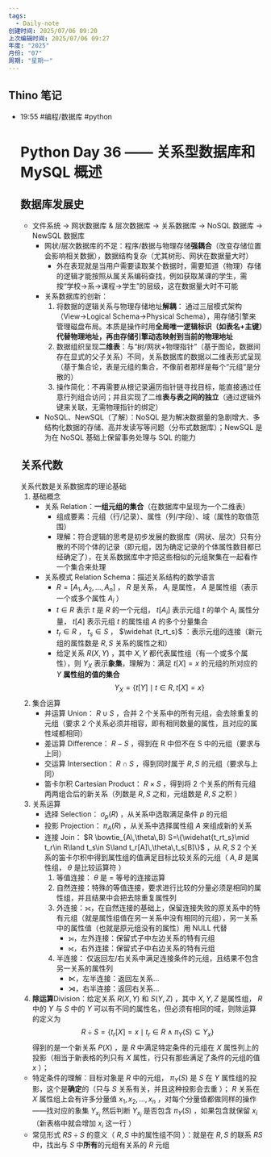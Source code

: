```yaml
---
tags:
  - Daily-note
创建时间: 2025/07/06 09:20
上次编辑时间: 2025/07/06 09:27
年度: "2025"
月份: "07"
周期: "星期一"
---
```

## Thino 笔记
- 19:55 
	#编程/数据库  #python 
	# Python Day 36 —— 关系型数据库和 MySQL 概述
	## 数据库发展史
	- 文件系统 $\to$ 网状数据库 & 层次数据库 $\to$ 关系数据库 $\to$ NoSQL 数据库 $\to$ NewSQL 数据库
		- 网状/层次数据库的不足：程序/数据与物理存储**强耦合**（改变存储位置会影响相关数据），数据结构复杂（尤其树形、网状在数据量大时）
			- 外在表现就是当用户需要读取某个数据时，需要知道（物理）存储的逻辑才能按照从属关系编码查找，例如获取某课的学生，需按“学校→系→课程→学生”的层级，这在数据量大时不可能
		- 关系数据库的创新：
			1. 将数据的逻辑关系与物理存储地址**解耦**： 通过三层模式架构（View→Logical Schema→Physical Schema），用存储引擎来管理磁盘布局。本质是操作时用**全局唯一逻辑标识（如表名+主键）代替物理地址，再由存储引擎动态映射到当前的物理地址**
			2. 数据组织呈现**二维表**：与“树/网状+物理指针”（基于图论，数据间存在显式的父子关系）不同，关系数据库的数据以二维表形式呈现（基于集合论，表是元组的集合，不像前者那样是每个“元组“是分散的）
			3. 操作简化：不再需要从根记录遍历指针链寻找目标，能直接通过任意行列组合访问；并且实现了二维**表与表之间的独立**（通过逻辑外键来关联，无需物理指针的绑定）
		- NoSQL、NewSQL（了解）：NoSQL 是为解决数据量的急剧增大、多结构化数据的存储、高并发读写等问题（分布式数据库）；NewSQL 是为在 NoSQL 基础上保留事务处理与 SQL 的能力
	## 关系代数
	关系代数是关系数据库的理论基础
	1. 基础概念
		-  关系 Relation：**一组元组的集合**（在数据库中呈现为一个二维表）
			- 组成要素：元组（行/记录）、属性（列/字段）、域（属性的取值范围）
			- 理解：符合逻辑的思考是初步发展的数据库（网状、层次）只有分散的不同个体的记录（即元组，因为确定记录的个体属性数目都已经确定了），在关系数据库中才把这些相似的元组聚集在一起看作一个集合来处理
		- 关系模式 Relation Schema：描述关系结构的数学语言
			- $R=[A_1,A_2,...,A_n]$ ， $R$ 是关系， $A_i$ 是属性， $A$ 是属性组（表示一个或多个属性 $A_i$ ）
			- $t \in R$ 表示 $t$ 是 $R$ 的一个元组， $t[A_i]$ 表示元组 $t$ 的单个 $A_i$ 属性分量， $t[A]$ 表示元组 $t$ 的属性组 $A$ 的多个分量集合
			- $t_r \in R$ ， $t_s \in S$ ， $\widehat {t_rt_s}$ ：表示元组的连接（新元组的属性数是 $R,S$ 关系的属性之和）
			- 给定关系 $R(X,Y)$ ，其中 $X,Y$ 都代表属性组（有一个或多个属性），则 $Y_X$ 表示**象集**，理解为：满足 $t[X]=x$ 的元组的所对应的 $Y$ **属性组的值的集合** $$
	Y_X=\{t[Y]\mid t \in R,t[X]=x\}
	$$
	2. 集合运算
		- 并运算 Union： $R \cup S$ ，合并 2 个关系中的所有元组，会去除重复的元组（要求 2 个关系必须并相容，即有相同数量的属性，且对应的属性域都相同）
		- 差运算 Difference： $R-S$ ，得到在 R 中但不在 S 中的元组（要求与上同）
		- 交运算 Intersection： $R \cap S$ ，得到同时属于 $R,S$ 的元组（要求与上同）
		- 笛卡尔积 Cartesian Product： $R \times S$ ，得到将 2 个关系的所有元组两两组合后的新关系（列数是 $R,S$ 之和，元组数是 $R,S$ 之积 ）
	3. 关系运算
		-  选择 Selection： $\sigma_p(R)$ ，从关系中选取满足条件 $p$ 的元组
		-  投影 Projection： $\pi_A(R)$ ，从关系中选择属性组 $A$ 来组成新的关系
		- 连接 Join： $R \bowtie_{A\,\theta\,B} S=\{\widehat{t_rt_s}\mid t_r\in R\land t_s\in S\land t_r[A]\,\theta\,t_s[B]\}$ ，从 $R,S$ 2 个关系的笛卡尔积中得到属性组的值满足目标比较关系的元组（ $A,B$ 是属性组， $\theta$ 是比较运算符 ）
			1.  等值连接： $\theta$ 是 $=$ 等号的连接运算 
			2. 自然连接：特殊的等值连接，要求进行比较的分量必须是相同的属性组，并且结果中会把去除重复属性列
			3. 外连接：⟗，在自然连接的基础上，保留连接失败的原关系中的特有元组（就是属性组值在另一关系中没有相同的元组），另一关系中的属性值（也就是原元组没有的属性）用 NULL 代替 
				- ⟕，左外连接：保留式子中左边关系的特有元组
				- ⟖，右外连接：保留式子中右边关系的特有元组
			4. 半连接： 仅返回左/右关系中满足连接条件的元组，且结果不包含另一关系的属性列
				- ⋉，左半连接：返回左关系...
				- ⋊，右半连接：返回右关系...
	4. **除运算**Division：给定关系 $R(X,Y)$ 和 $S(Y,Z)$ ，其中 $X,Y,Z$ 是属性组， $R$ 中的 $Y$ 与 $S$ 中的 $Y$ 可以有不同的属性名，但必须有相同的域，则除运算的定义为 $$
	R \div S=\{t_r[X]=x\mid t_r\in R \land \pi_Y(S)\subseteq Y_x\}
	$$ 得到的是一个新关系 $P(X)$ ，是 $R$ 中满足特定条件的元组在 $X$ 属性列上的投影（相当于新表格的列只有 $X$ 属性，行只有那些满足了条件的元组的值 $x$ ）；
	- 特定条件的理解：目标对象是 $R$ 中的元组， $\pi_Y(S)$ 是 $S$ 在 $Y$ 属性组的投影，这个是**确定**的（只与 $S$ 关系有关，并且这种投影会去重 ）； $R$ 关系在 $X$ 属性组上会有许多分量值 $x_1,x_2,...,x_n$ ，对每个分量值都做同样的操作——找对应的象集 $Y_{x_i}$ 然后判断 $Y_{x_i}$ 是否包含 $\pi_Y(S)$ ，如果包含就保留 $x_i$ （新表格中就会增加 $x_i$ 这一行 ）
	- 常见形式 $RS\div S$ 的意义（ $R,S$ 中的属性组不同 ）：就是在 $R,S$ 的联系 $RS$ 中，找出与 $S$ 中**所有**的元组有关系的 $R$ 元组